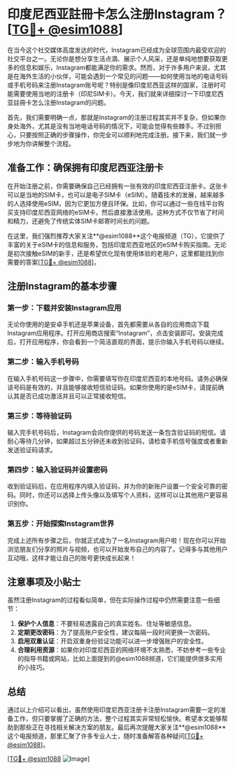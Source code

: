 # 印度尼西亚註冊卡怎么注册Instagram？[[TG💪+ @esim1088](https://t.me/s/esim1088)]

在当今这个社交媒体高度发达的时代，Instagram已经成为全球范围内最受欢迎的社交平台之一。无论你是想分享生活点滴、展示个人风采，还是单纯地想要获取更多的信息和娱乐，Instagram都能满足你的需求。然而，对于许多用户来说，尤其是在海外生活的小伙伴，可能会遇到一个常见的问题——如何使用当地的电话号码或手机号码来注册Instagram账号呢？特别是像印度尼西亚这样的国家，注册时可能需要使用当地的注册卡（印尼SIM卡）。今天，我们就来详细探讨一下印度尼西亚註冊卡怎么注册Instagram的问题。

首先，我们需要明确一点，那就是Instagram的注册过程其实并不复杂，但如果你身处海外，尤其是没有当地电话号码的情况下，可能会觉得有些棘手。不过别担心，只要按照正确的步骤操作，你完全可以顺利地完成注册。接下来，我们就一步步地为你讲解整个流程。

## 准备工作：确保拥有印度尼西亚注册卡

在开始注册之前，你需要确保自己已经拥有一张有效的印度尼西亚注册卡。这张卡可以是当地的SIM卡，也可以是电子SIM卡（eSIM）。随着技术的发展，越来越多的人选择使用eSIM，因为它更加方便且环保。比如，你可以通过一些在线平台购买支持印度尼西亚网络的eSIM卡，然后直接激活使用。这种方式不仅节省了时间和精力，还避免了传统实体SIM卡邮寄时间长的问题。

在这里，我们强烈推荐大家关注**@esim1088**这个电报频道（TG），它提供了丰富的关于eSIM卡的信息和服务，包括印度尼西亚地区的eSIM卡购买指南。无论是初次接触eSIM的新手，还是希望优化现有使用体验的老用户，这里都能找到你需要的答案[[TG💪+ @esim1088](https://t.me/s/esim1088)]。

## 注册Instagram的基本步骤

### 第一步：下载并安装Instagram应用

无论你使用的是安卓手机还是苹果设备，首先都需要从各自的应用商店下载Instagram应用程序。打开应用商店搜索“Instagram”，点击安装即可。安装完成后，打开应用程序，你会看到一个简洁直观的界面，提示你输入手机号码以继续。

### 第二步：输入手机号码

在输入手机号码这一步骤中，你需要填写你在印度尼西亚的本地号码。请务必确保该号码是有效的，并且能够接收短信验证码。如果你使用的是eSIM卡，请提前确认其是否已成功激活并且可以正常接收短信。

### 第三步：等待验证码

输入完手机号码后，Instagram会向你提供的号码发送一条包含验证码的短信。请耐心等待几分钟，如果超过五分钟还未收到验证码，请检查手机信号强度或者重新发送验证码请求。

### 第四步：输入验证码并设置密码

收到验证码后，在应用程序内填入验证码，并为你的新账户设置一个安全可靠的密码。同时，你还可以选择上传头像以及填写个人资料，这样可以让其他用户更容易识别你。

### 第五步：开始探索Instagram世界

完成上述所有步骤之后，你就正式成为了一名Instagram用户啦！现在你可以开始浏览朋友们分享的照片与视频，也可以开始发布自己的内容了。记得多与其他用户互动哦，这样才能让自己的账号更快成长起来！

## 注意事项及小贴士

虽然注册Instagram的过程看似简单，但在实际操作过程中仍然需要注意一些细节：

1. **保护个人信息**：不要轻易透露自己的真实姓名、住址等敏感信息。
2. **定期更改密码**：为了提高账户安全性，建议每隔一段时间更换一次密码。
3. **启用双重认证**：开启双重身份验证功能可以进一步增强账户的安全性。
4. **合理利用资源**：如果你对印度尼西亚的网络环境不太熟悉，不妨参考一些专业的指导书籍或网站，比如上面提到的@esim1088频道，它们能提供很多实用的小技巧。

## 总结

通过以上介绍可以看出，虽然使用印度尼西亚注册卡注册Instagram需要一定的准备工作，但只要掌握了正确的方法，整个过程其实非常轻松愉快。希望本文能够帮助到那些正在寻找相关解决方案的朋友。最后再次提醒大家关注**@esim1088**这个电报频道，那里汇聚了许多专业人士，随时准备解答各种疑问[[TG💪+ @esim1088](https://t.me/s/esim1088)]。

[[TG💪+ @esim1088](https://t.me/s/esim1088) ![Image](https://i.postimg.cc/4NQfJmqS/Snipaste-2025-05-13-00-14-12.png)]